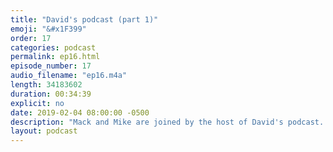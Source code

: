 ```yaml
---
title: "David's podcast (part 1)"
emoji: "&#x1F399"
order: 17
categories: podcast
permalink: ep16.html
episode_number: 17
audio_filename: "ep16.m4a"
length: 34183602
duration: 00:34:39
explicit: no
date: 2019-02-04 08:00:00 -0500
description: "Mack and Mike are joined by the host of David's podcast. They talk about meditation, being able to sit still, and how David comes up with subjects to talk about on David's podcast."
layout: podcast
---
```

